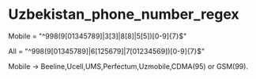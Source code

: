# Uzbekistan_phone_number_regex

Mobile = "^998(9[01345789]|3[3]|8[8]|5[5])[0-9]{7}$"

All = "^998(9[01345789]|6[125679]|7[01234569])[0-9]{7}$"

Mobile -> Beeline,Ucell,UMS,Perfectum,Uzmobile,CDMA(95) or GSM(99).
